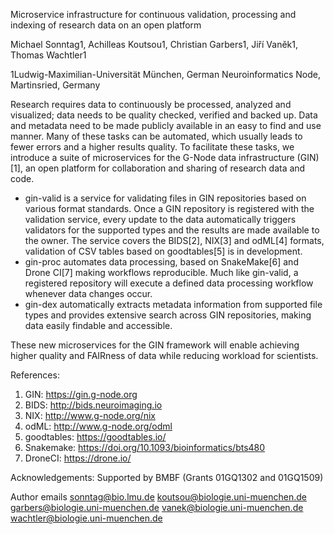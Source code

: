 Microservice infrastructure for continuous validation, processing and indexing of research data on an open platform

Michael Sonntag1, Achilleas Koutsou1, Christian Garbers1, Jiří Vaněk1, Thomas Wachtler1

1Ludwig-Maximilian-Universität München, German Neuroinformatics Node, Martinsried, Germany 

Research requires data to continuously be processed, analyzed and visualized; data needs to be quality checked, verified and backed up. Data and metadata need to be made publicly available in an easy to find and use manner. Many of these tasks can be automated, which usually leads to fewer errors and a higher results quality. To facilitate these tasks, we introduce a suite of microservices for the G-Node data infrastructure (GIN)[1], an open platform for collaboration and sharing of research data and code.

- gin-valid is a service for validating files in GIN repositories based on various format standards. Once a GIN repository is registered with the validation service, every update to the data automatically triggers validators for the supported types and the results are made available to the owner. The service covers the BIDS[2], NIX[3] and odML[4] formats, validation of CSV tables based on goodtables[5] is in development.
- gin-proc automates data processing, based on SnakeMake[6] and Drone CI[7] making workflows reproducible. Much like gin-valid, a registered repository will execute a defined data processing workflow whenever data changes occur.
- gin-dex automatically extracts metadata information from supported file types and provides extensive search across GIN repositories, making data easily findable and accessible.

These new microservices for the GIN framework will enable achieving higher quality and FAIRness of data while reducing workload for scientists.

References: 
1. GIN: https://gin.g-node.org 
2. BIDS: http://bids.neuroimaging.io 
3. NIX: http://www.g-node.org/nix 
4. odML: http://www.g-node.org/odml 
5. goodtables: https://goodtables.io/
6. Snakemake: https://doi.org/10.1093/bioinformatics/bts480
7. DroneCI: https://drone.io/

Acknowledgements: 
Supported by BMBF (Grants 01GQ1302 and 01GQ1509)

Author emails
sonntag@bio.lmu.de
koutsou@biologie.uni-muenchen.de
garbers@biologie.uni-muenchen.de
vanek@biologie.uni-muenchen.de
wachtler@biologie.uni-muenchen.de
